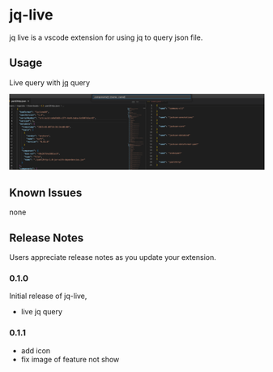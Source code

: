 # jq-live

jq live is a vscode extension for using jq to query json file.

## Usage

Live query with [jq](https://stedolan.github.io/jq) query

![usage](screenshots/SCR-20230330-oukm.png)

## Known Issues

none

## Release Notes

Users appreciate release notes as you update your extension.

### 0.1.0

Initial release of jq-live,

* live jq query

### 0.1.1

* add icon
* fix image of feature not show

